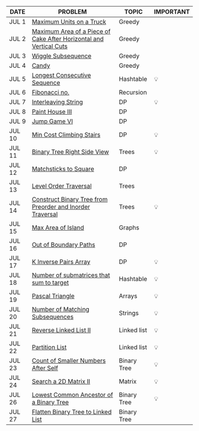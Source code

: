 |DATE|PROBLEM|TOPIC|IMPORTANT|
|----|-----|----------|-----|
|JUL 1|[Maximum Units on a Truck](https://leetcode.com/problems/maximum-units-on-a-truck/)|Greedy|
|JUL 2|[Maximum Area of a Piece of Cake After Horizontal and Vertical Cuts](https://leetcode.com/problems/maximum-area-of-a-piece-of-cake-after-horizontal-and-vertical-cuts/)|Greedy|
|JUL 3|[Wiggle Subsequence](https://leetcode.com/problems/wiggle-subsequence/)|Greedy|
|JUL 4|[Candy](https://leetcode.com/problems/candy/)|Greedy
|JUL 5|[Longest Consecutive Sequence](https://leetcode.com/problems/longest-consecutive-sequence/)|Hashtable|💡
|JUL 6|[Fibonacci no.](https://leetcode.com/problems/fibonacci-number/)|Recursion
|JUL 7|[Interleaving String](https://leetcode.com/problems/interleaving-string/)|DP|💡
|JUL 8|[Paint House III](https://leetcode.com/problems/paint-house-iii/)|DP
|JUL 9|[Jump Game VI](https://leetcode.com/problems/jump-game-vi/)|DP
|JUL 10|[ Min Cost Climbing Stairs](https://leetcode.com/problems/min-cost-climbing-stairs/)|DP|💡
|JUL 11|[Binary Tree Right Side View](https://leetcode.com/problems/binary-tree-right-side-view/)|Trees|💡
|JUL 12|[Matchsticks to Square](https://leetcode.com/problems/matchsticks-to-square/)|DP|
|JUL 13|[Level Order Traversal](https://leetcode.com/problems/binary-tree-level-order-traversal/)|Trees|
|JUL 14|[Construct Binary Tree from Preorder and Inorder Traversal](https://leetcode.com/problems/construct-binary-tree-from-preorder-and-inorder-traversal/)|Trees|💡
|JUL 15|[Max Area of Island](https://leetcode.com/problems/max-area-of-island/)|Graphs|
|JUL 16|[Out of Boundary Paths](https://leetcode.com/problems/out-of-boundary-paths/)|DP|
|JUL 17|[K Inverse Pairs Array](https://leetcode.com/problems/k-inverse-pairs-array/)|DP|💡
|JUL 18|[Number of submatrices that sum to target](https://leetcode.com/problems/number-of-submatrices-that-sum-to-target/)|Hashtable|💡
|JUL 19|[Pascal Triangle](https://leetcode.com/problems/pascals-triangle/)|Arrays|💡
|JUL 20|[Number of Matching Subsequences](https://leetcode.com/problems/number-of-matching-subsequences/)|Strings|💡
|JUL 21|[Reverse Linked List II](https://leetcode.com/problems/reverse-linked-list-ii/)|Linked list|💡
|JUL 22|[Partition List](https://leetcode.com/problems/partition-list/)|Linked list|💡
|JUL 23|[Count of Smaller Numbers After Self](https://leetcode.com/problems/count-of-smaller-numbers-after-self/)|Binary Tree|💡
|JUL 24|[Search a 2D Matrix II](https://leetcode.com/problems/search-a-2d-matrix-ii/)|Matrix|💡
|JUL 26| [Lowest Common Ancestor of a Binary Tree](https://leetcode.com/problems/lowest-common-ancestor-of-a-binary-tree/) | Binary Tree |💡|
|JUL 27| [Flatten Binary Tree to Linked List](https://leetcode.com/problems/flatten-binary-tree-to-linked-list/) | Binary Tree | | 
